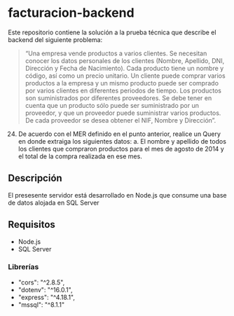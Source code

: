 # facturacion-backend

Este repositorio contiene la solución a la prueba técnica que describe el backend del siguiente problema:

>“Una empresa vende productos a varios clientes. Se necesitan conocer los datos personales de los clientes (Nombre, Apellido, DNI, Dirección y Fecha de Nacimiento). Cada producto tiene un nombre y código, así como un precio unitario. Un cliente puede comprar varios productos a la empresa y un mismo producto puede ser comprado por varios clientes en diferentes periodos de tiempo.
Los productos son suministrados por diferentes proveedores. Se debe tener en cuenta que un producto sólo puede ser suministrado por un proveedor, y que un proveedor puede suministrar varios productos. De cada proveedor se desea obtener el NIF, Nombre y Dirección”.
24. De acuerdo con el MER definido en el punto anterior, realice un Query en donde extraiga los siguientes datos:
a. El nombre y apellido de todos los clientes que compraron productos para el mes de agosto de 2014 y el total de la compra realizada en ese mes.

## Descripción
El presesente servidor está desarrollado en Node.js que consume una base de datos alojada en SQL Server

## Requisitos
- Node.js
- SQL Server

### Librerías
- "cors": "^2.8.5",
- "dotenv": "^16.0.1",
- "express": "^4.18.1",
-  "mssql": "^8.1.1"
